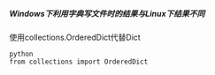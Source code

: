 ##### Windows下利用字典写文件时的结果与Linux下结果不同
使用collections.OrderedDict代替Dict
```
python
from collections import OrderedDict
```

